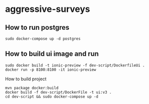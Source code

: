# aggressive-surveys

## How to run postgres
```
sudo docker-compose up -d postgres
```

## How to build ui image and run
```
sudo docker build -t ionic-preview -f dev-script/DockerfileUi .
docker run -p 8100:8100 -it ionic-preview
```

How to build project
```
mvn package docker:build
docker build -f dev-script/DockerFile -t ui:v3 .
cd dev-script && sudo docker-compose up -d
```